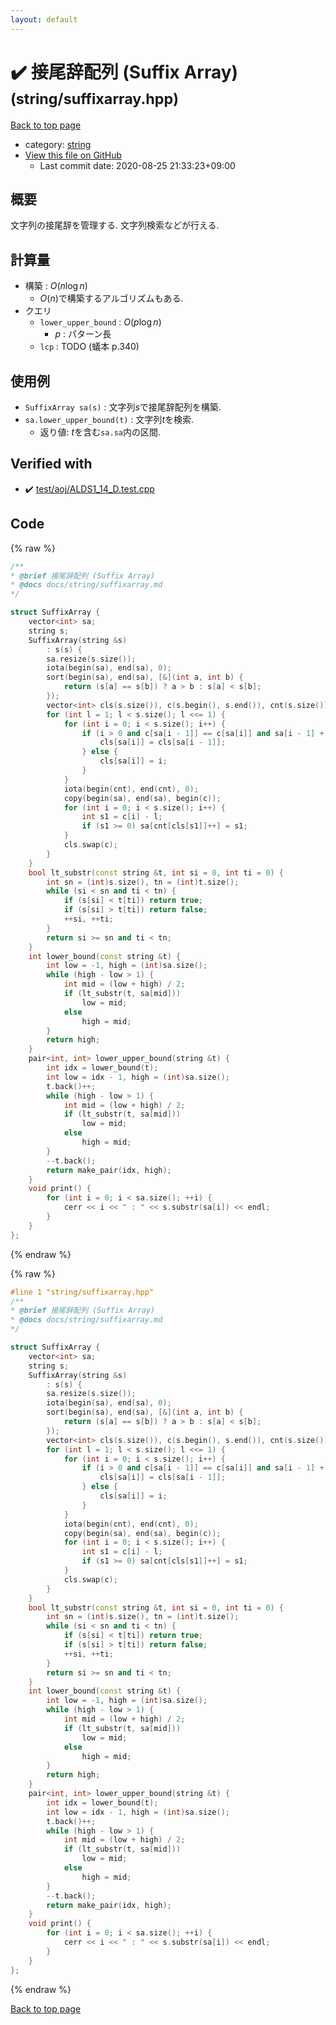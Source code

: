 ```yaml
---
layout: default
---
```


<!-- mathjax config similar to math.stackexchange -->
<script type="text/javascript" async
  src="https://cdnjs.cloudflare.com/ajax/libs/mathjax/2.7.5/MathJax.js?config=TeX-MML-AM_CHTML">
</script>
<script type="text/x-mathjax-config">
  MathJax.Hub.Config({
    TeX: { equationNumbers: { autoNumber: "AMS" }},
    tex2jax: {
      inlineMath: [ ['$','$'] ],
      processEscapes: true
    },
    "HTML-CSS": { matchFontHeight: false },
    displayAlign: "left",
    displayIndent: "2em"
  });
</script>

<script type="text/javascript" src="https://cdnjs.cloudflare.com/ajax/libs/jquery/3.4.1/jquery.min.js"></script>
<script src="https://cdn.jsdelivr.net/npm/jquery-balloon-js@1.1.2/jquery.balloon.min.js" integrity="sha256-ZEYs9VrgAeNuPvs15E39OsyOJaIkXEEt10fzxJ20+2I=" crossorigin="anonymous"></script>
<script type="text/javascript" src="../../assets/js/copy-button.js"></script>
<link rel="stylesheet" href="../../assets/css/copy-button.css" />


# :heavy_check_mark: 接尾辞配列 (Suffix Array) <small>(string/suffixarray.hpp)</small>

<a href="../../index.html">Back to top page</a>

* category: <a href="../../index.html#b45cffe084dd3d20d928bee85e7b0f21">string</a>
* <a href="{{ site.github.repository_url }}/blob/master/string/suffixarray.hpp">View this file on GitHub</a>
    - Last commit date: 2020-08-25 21:33:23+09:00




## 概要

文字列の接尾辞を管理する. 文字列検索などが行える.

## 計算量

- 構築 : $O(n\log n)$
  - $O(n)$で構築するアルゴリズムもある.
- クエリ
  - `lower_upper_bound` : $O(p\log n)$
    - $p$ : パターン長
  - `lcp` : TODO (蟻本 p.340)

## 使用例

- `SuffixArray sa(s)` : 文字列$s$で接尾辞配列を構築.
- `sa.lower_upper_bound(t)` : 文字列$t$を検索.
  - 返り値: $t$を含む`sa.sa`内の区間.


## Verified with

* :heavy_check_mark: <a href="../../verify/test/aoj/ALDS1_14_D.test.cpp.html">test/aoj/ALDS1_14_D.test.cpp</a>


## Code

<a id="unbundled"></a>
{% raw %}
```cpp
/**
* @brief 接尾辞配列 (Suffix Array)
* @docs docs/string/suffixarray.md
*/

struct SuffixArray {
    vector<int> sa;
    string s;
    SuffixArray(string &s)
        : s(s) {
        sa.resize(s.size());
        iota(begin(sa), end(sa), 0);
        sort(begin(sa), end(sa), [&](int a, int b) {
            return (s[a] == s[b]) ? a > b : s[a] < s[b];
        });
        vector<int> cls(s.size()), c(s.begin(), s.end()), cnt(s.size());
        for (int l = 1; l < s.size(); l <<= 1) {
            for (int i = 0; i < s.size(); i++) {
                if (i > 0 and c[sa[i - 1]] == c[sa[i]] and sa[i - 1] + l < s.size() and c[sa[i - 1] + l / 2] == c[sa[i] + l / 2]) {
                    cls[sa[i]] = cls[sa[i - 1]];
                } else {
                    cls[sa[i]] = i;
                }
            }
            iota(begin(cnt), end(cnt), 0);
            copy(begin(sa), end(sa), begin(c));
            for (int i = 0; i < s.size(); i++) {
                int s1 = c[i] - l;
                if (s1 >= 0) sa[cnt[cls[s1]]++] = s1;
            }
            cls.swap(c);
        }
    }
    bool lt_substr(const string &t, int si = 0, int ti = 0) {
        int sn = (int)s.size(), tn = (int)t.size();
        while (si < sn and ti < tn) {
            if (s[si] < t[ti]) return true;
            if (s[si] > t[ti]) return false;
            ++si, ++ti;
        }
        return si >= sn and ti < tn;
    }
    int lower_bound(const string &t) {
        int low = -1, high = (int)sa.size();
        while (high - low > 1) {
            int mid = (low + high) / 2;
            if (lt_substr(t, sa[mid]))
                low = mid;
            else
                high = mid;
        }
        return high;
    }
    pair<int, int> lower_upper_bound(string &t) {
        int idx = lower_bound(t);
        int low = idx - 1, high = (int)sa.size();
        t.back()++;
        while (high - low > 1) {
            int mid = (low + high) / 2;
            if (lt_substr(t, sa[mid]))
                low = mid;
            else
                high = mid;
        }
        --t.back();
        return make_pair(idx, high);
    }
    void print() {
        for (int i = 0; i < sa.size(); ++i) {
            cerr << i << " : " << s.substr(sa[i]) << endl;
        }
    }
};

```
{% endraw %}

<a id="bundled"></a>
{% raw %}
```cpp
#line 1 "string/suffixarray.hpp"
/**
* @brief 接尾辞配列 (Suffix Array)
* @docs docs/string/suffixarray.md
*/

struct SuffixArray {
    vector<int> sa;
    string s;
    SuffixArray(string &s)
        : s(s) {
        sa.resize(s.size());
        iota(begin(sa), end(sa), 0);
        sort(begin(sa), end(sa), [&](int a, int b) {
            return (s[a] == s[b]) ? a > b : s[a] < s[b];
        });
        vector<int> cls(s.size()), c(s.begin(), s.end()), cnt(s.size());
        for (int l = 1; l < s.size(); l <<= 1) {
            for (int i = 0; i < s.size(); i++) {
                if (i > 0 and c[sa[i - 1]] == c[sa[i]] and sa[i - 1] + l < s.size() and c[sa[i - 1] + l / 2] == c[sa[i] + l / 2]) {
                    cls[sa[i]] = cls[sa[i - 1]];
                } else {
                    cls[sa[i]] = i;
                }
            }
            iota(begin(cnt), end(cnt), 0);
            copy(begin(sa), end(sa), begin(c));
            for (int i = 0; i < s.size(); i++) {
                int s1 = c[i] - l;
                if (s1 >= 0) sa[cnt[cls[s1]]++] = s1;
            }
            cls.swap(c);
        }
    }
    bool lt_substr(const string &t, int si = 0, int ti = 0) {
        int sn = (int)s.size(), tn = (int)t.size();
        while (si < sn and ti < tn) {
            if (s[si] < t[ti]) return true;
            if (s[si] > t[ti]) return false;
            ++si, ++ti;
        }
        return si >= sn and ti < tn;
    }
    int lower_bound(const string &t) {
        int low = -1, high = (int)sa.size();
        while (high - low > 1) {
            int mid = (low + high) / 2;
            if (lt_substr(t, sa[mid]))
                low = mid;
            else
                high = mid;
        }
        return high;
    }
    pair<int, int> lower_upper_bound(string &t) {
        int idx = lower_bound(t);
        int low = idx - 1, high = (int)sa.size();
        t.back()++;
        while (high - low > 1) {
            int mid = (low + high) / 2;
            if (lt_substr(t, sa[mid]))
                low = mid;
            else
                high = mid;
        }
        --t.back();
        return make_pair(idx, high);
    }
    void print() {
        for (int i = 0; i < sa.size(); ++i) {
            cerr << i << " : " << s.substr(sa[i]) << endl;
        }
    }
};

```
{% endraw %}

<a href="../../index.html">Back to top page</a>

